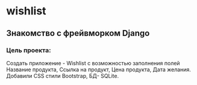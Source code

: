 # wishlist
Знакомство с фрейвморком Django
-------------

### Цель проекта:
Создать приложение - Wishlist с возможностью заполнения полей Название продукта, Ссылка на продукт, Цена продукта, Дата желания. 
Добавили CSS стили Bootstrap, БД- SQLite. 
